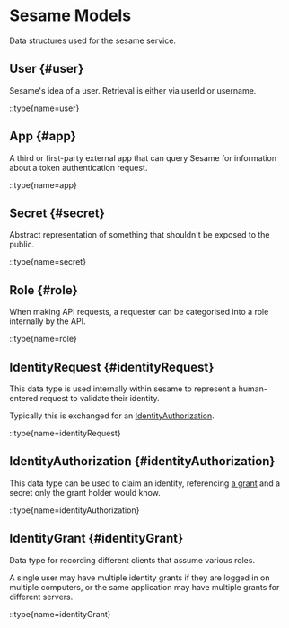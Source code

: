 # Sesame Models

Data structures used for the sesame service.

## User {#user}

Sesame's idea of a user. Retrieval is either via
userId or username.

::type{name=user}

## App {#app}

A third or first-party external app that
can query Sesame for information about a
token authentication request.

::type{name=app}

## Secret {#secret}

Abstract representation of something
that shouldn't be exposed to the public.

::type{name=secret}

## Role {#role}

When making API requests, a requester
can be categorised into a role internally
by the API.

::type{name=role}

## IdentityRequest {#identityRequest}

This data type is used internally
within sesame to represent a human-entered
request to validate their identity.

Typically this is exchanged for an
[IdentityAuthorization](#identityAuthorization).

::type{name=identityRequest}

## IdentityAuthorization {#identityAuthorization}

This data type can be used to claim an identity,
referencing [a grant](#identityGrant) and a secret
only the grant holder would know.

::type{name=identityAuthorization}

## IdentityGrant {#identityGrant}

Data type for recording different clients
that assume various roles.

A single
user may have multiple identity grants
if they are logged in on multiple
computers, or the same application
may have multiple grants for different
servers.

::type{name=identityGrant}